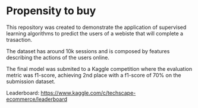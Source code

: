# Propensity to buy

This repository was created to demonstrate the application of supervised learning algorithms to predict the users of a webiste that will complete a trasaction.

The dataset has around 10k sessions and is composed by features describing the actions of the users online.

The final model was submited to a Kaggle competition where the evaluation metric was f1-score, achieving 2nd place with a f1-score of 70% on the submission dataset.

Leaderboard: https://www.kaggle.com/c/techscape-ecommerce/leaderboard
